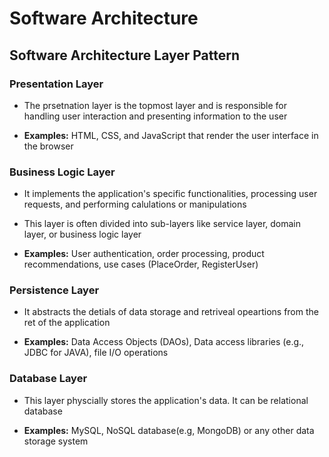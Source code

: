 # Software Architecture

## Software Architecture Layer Pattern

### Presentation Layer

* The prsetnation layer is the topmost layer and is responsible for handling user interaction and presenting information to the user

* **Examples:** HTML, CSS, and JavaScript that render the user interface in the browser

### Business Logic Layer

* It implements the application's specific functionalities, processing user requests, and performing calulations or manipulations

* This layer is often divided into sub-layers like service layer, domain layer, or business logic layer
  
* **Examples:** User authentication, order processing, product recommendations, use cases (PlaceOrder, RegisterUser)

### Persistence Layer

* It abstracts the detials of data storage and retriveal opeartions from the ret of the application

* **Examples:** Data Access Objects (DAOs), Data access libraries (e.g., JDBC for JAVA), file I/O operations

### Database Layer

* This layer physcially stores the application's data. It can be relational database

* **Examples:** MySQL, NoSQL database(e.g, MongoDB) or any other data storage system
